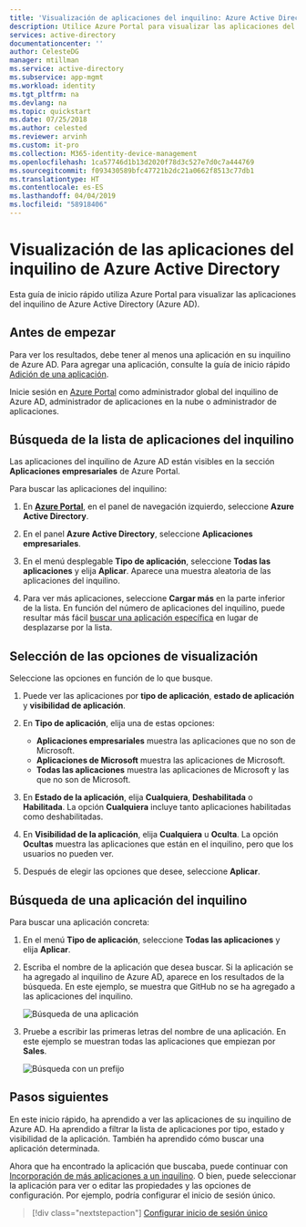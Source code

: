 ```yaml
---
title: 'Visualización de aplicaciones del inquilino: Azure Active Directory | Microsoft Docs'
description: Utilice Azure Portal para visualizar las aplicaciones del inquilino de Azure Active Directory (Azure AD).
services: active-directory
documentationcenter: ''
author: CelesteDG
manager: mtillman
ms.service: active-directory
ms.subservice: app-mgmt
ms.workload: identity
ms.tgt_pltfrm: na
ms.devlang: na
ms.topic: quickstart
ms.date: 07/25/2018
ms.author: celested
ms.reviewer: arvinh
ms.custom: it-pro
ms.collection: M365-identity-device-management
ms.openlocfilehash: 1ca57746d1b13d2020f78d3c527e7d0c7a444769
ms.sourcegitcommit: f093430589bfc47721b2dc21a0662f8513c77db1
ms.translationtype: HT
ms.contentlocale: es-ES
ms.lasthandoff: 04/04/2019
ms.locfileid: "58918406"
---
```

# <a name="view-your-azure-active-directory-tenant-applications"></a>Visualización de las aplicaciones del inquilino de Azure Active Directory

Esta guía de inicio rápido utiliza Azure Portal para visualizar las aplicaciones del inquilino de Azure Active Directory (Azure AD).

## <a name="before-you-begin"></a>Antes de empezar

Para ver los resultados, debe tener al menos una aplicación en su inquilino de Azure AD. Para agregar una aplicación, consulte la guía de inicio rápido [Adición de una aplicación](add-application-portal.md).

Inicie sesión en [Azure Portal](https://portal.azure.com) como administrador global del inquilino de Azure AD, administrador de aplicaciones en la nube o administrador de aplicaciones.

## <a name="find-the-list-of-tenant-applications"></a>Búsqueda de la lista de aplicaciones del inquilino

Las aplicaciones del inquilino de Azure AD están visibles en la sección **Aplicaciones empresariales** de Azure Portal.

Para buscar las aplicaciones del inquilino:

1. En **[Azure Portal](https://portal.azure.com)**, en el panel de navegación izquierdo, seleccione **Azure Active Directory**. 

2. En el panel **Azure Active Directory**, seleccione **Aplicaciones empresariales**. 

3. En el menú desplegable **Tipo de aplicación**, seleccione **Todas las aplicaciones** y elija **Aplicar**. Aparece una muestra aleatoria de las aplicaciones del inquilino.
   
4. Para ver más aplicaciones, seleccione **Cargar más** en la parte inferior de la lista. En función del número de aplicaciones del inquilino, puede resultar más fácil [buscar una aplicación específica](#search-for-a-tenant-application) en lugar de desplazarse por la lista.

## <a name="select-viewing-options"></a>Selección de las opciones de visualización

Seleccione las opciones en función de lo que busque.

1. Puede ver las aplicaciones por **tipo de aplicación**, **estado de aplicación** y **visibilidad de aplicación**. 

2. En **Tipo de aplicación**, elija una de estas opciones:

    - **Aplicaciones empresariales** muestra las aplicaciones que no son de Microsoft.
    - **Aplicaciones de Microsoft** muestra las aplicaciones de Microsoft.
    - **Todas las aplicaciones** muestra las aplicaciones de Microsoft y las que no son de Microsoft.

3. En **Estado de la aplicación**, elija **Cualquiera**, **Deshabilitada** o **Habilitada**. La opción **Cualquiera** incluye tanto aplicaciones habilitadas como deshabilitadas.

4. En **Visibilidad de la aplicación**, elija **Cualquiera** u **Oculta**. La opción **Ocultas** muestra las aplicaciones que están en el inquilino, pero que los usuarios no pueden ver.

5. Después de elegir las opciones que desee, seleccione **Aplicar**.
 

## <a name="search-for-a-tenant-application"></a>Búsqueda de una aplicación del inquilino

Para buscar una aplicación concreta:

1. En el menú **Tipo de aplicación**, seleccione **Todas las aplicaciones** y elija **Aplicar**.

2. Escriba el nombre de la aplicación que desea buscar. Si la aplicación se ha agregado al inquilino de Azure AD, aparece en los resultados de la búsqueda. En este ejemplo, se muestra que GitHub no se ha agregado a las aplicaciones del inquilino.

    ![Búsqueda de una aplicación](media/view-applications-portal/search-for-tenant-application.png)

3. Pruebe a escribir las primeras letras del nombre de una aplicación. En este ejemplo se muestran todas las aplicaciones que empiezan por **Sales**.

    ![Búsqueda con un prefijo](media/view-applications-portal/search-by-prefix.png)

## <a name="next-steps"></a>Pasos siguientes

En este inicio rápido, ha aprendido a ver las aplicaciones de su inquilino de Azure AD. Ha aprendido a filtrar la lista de aplicaciones por tipo, estado y visibilidad de la aplicación. También ha aprendido cómo buscar una aplicación determinada.

Ahora que ha encontrado la aplicación que buscaba, puede continuar con [Incorporación de más aplicaciones a un inquilino](add-application-portal.md). O bien, puede seleccionar la aplicación para ver o editar las propiedades y las opciones de configuración. Por ejemplo, podría configurar el inicio de sesión único. 

> [!div class="nextstepaction"]
> [Configurar inicio de sesión único](configure-single-sign-on-portal.md)


